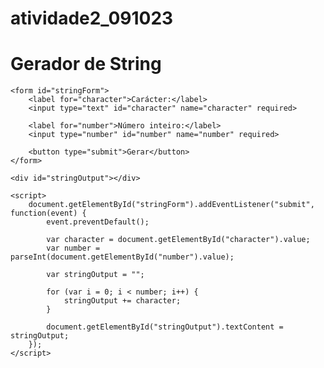 # atividade2_091023

<!DOCTYPE html>
<html>
<head>
    <title>Gerador de String</title>
</head>
<body>
    <h1>Gerador de String</h1>

    <form id="stringForm">
        <label for="character">Carácter:</label>
        <input type="text" id="character" name="character" required>

        <label for="number">Número inteiro:</label>
        <input type="number" id="number" name="number" required>

        <button type="submit">Gerar</button>
    </form>

    <div id="stringOutput"></div>

    <script>
        document.getElementById("stringForm").addEventListener("submit", function(event) {
            event.preventDefault();

            var character = document.getElementById("character").value;
            var number = parseInt(document.getElementById("number").value);

            var stringOutput = "";

            for (var i = 0; i < number; i++) {
                stringOutput += character;
            }

            document.getElementById("stringOutput").textContent = stringOutput;
        });
    </script>
</body>
</html>
